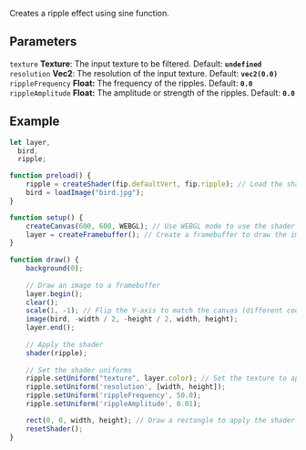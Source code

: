 Creates a ripple effect using sine function.

## Parameters
`texture` **Texture**: The input texture to be filtered. Default: **`undefined`**
<br>
`resolution` **Vec2**: The resolution of the input texture. Default: **`vec2(0.0)`**
<br>
`rippleFrequency` **Float:** The frequency of the ripples. Default: **`0.0`**
<br>
`rippleAmplitude` **Float:** The amplitude or strength of the ripples. Default: **`0.0`**


## Example
```javascript hl_lines="29 30 31 32"
let layer,
  bird,
  ripple;

function preload() {
    ripple = createShader(fip.defaultVert, fip.ripple); // Load the shader
    bird = loadImage("bird.jpg");
}

function setup() {
    createCanvas(600, 600, WEBGL); // Use WEBGL mode to use the shader
    layer = createFramebuffer(); // Create a framebuffer to draw the image onto
}
  
function draw() {
    background(0);
    
    // Draw an image to a framebuffer 
    layer.begin();
    clear();
    scale(1, -1); // Flip the Y-axis to match the canvas (different coordinate system in framebuffer)
    image(bird, -width / 2, -height / 2, width, height);
    layer.end();
    
    // Apply the shader
    shader(ripple);
    
    // Set the shader uniforms
    ripple.setUniform("texture", layer.color); // Set the texture to apply the shader to
    ripple.setUniform('resolution', [width, height]);
    ripple.setUniform('rippleFrequency', 50.0);
    ripple.setUniform('rippleAmplitude', 0.01);

    rect(0, 0, width, height); // Draw a rectangle to apply the shader to
    resetShader(); 
}
```
